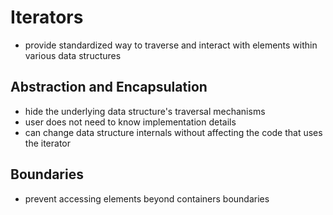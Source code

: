 # Iterators
- provide standardized way to traverse and interact with elements within various data structures 

## Abstraction and Encapsulation
- hide the underlying data structure's traversal mechanisms
- user does not need to know implementation details 
- can change data structure internals without affecting the code that uses the iterator

## Boundaries 
- prevent accessing elements beyond containers boundaries

